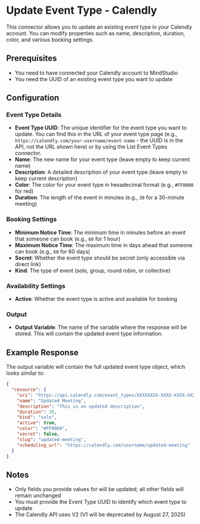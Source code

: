 # Update Event Type - Calendly

This connector allows you to update an existing event type in your Calendly account. You can modify properties such as name, description, duration, color, and various booking settings.

## Prerequisites

- You need to have connected your Calendly account to MindStudio
- You need the UUID of an existing event type you want to update

## Configuration

### Event Type Details

- **Event Type UUID**: The unique identifier for the event type you want to update. You can find this in the URL of your event type page (e.g., `https://calendly.com/your-username/event-name` - the UUID is in the API, not the URL shown here) or by using the List Event Types connector.
- **Name**: The new name for your event type (leave empty to keep current name)
- **Description**: A detailed description of your event type (leave empty to keep current description)
- **Color**: The color for your event type in hexadecimal format (e.g., `#FF0000` for red)
- **Duration**: The length of the event in minutes (e.g., `30` for a 30-minute meeting)

### Booking Settings

- **Minimum Notice Time**: The minimum time in minutes before an event that someone can book (e.g., `60` for 1 hour)
- **Maximum Notice Time**: The maximum time in days ahead that someone can book (e.g., `60` for 60 days)
- **Secret**: Whether the event type should be secret (only accessible via direct link)
- **Kind**: The type of event (solo, group, round robin, or collective)

### Availability Settings

- **Active**: Whether the event type is active and available for booking

### Output

- **Output Variable**: The name of the variable where the response will be stored. This will contain the updated event type information.

## Example Response

The output variable will contain the full updated event type object, which looks similar to:

```json
{
  "resource": {
    "uri": "https://api.calendly.com/event_types/XXXXXXXX-XXXX-XXXX-XXXX-XXXXXXXXXXXX",
    "name": "Updated Meeting",
    "description": "This is an updated description",
    "duration": 30,
    "kind": "solo",
    "active": true,
    "color": "#FF0000",
    "secret": false,
    "slug": "updated-meeting",
    "scheduling_url": "https://calendly.com/username/updated-meeting"
  }
}
```

## Notes

- Only fields you provide values for will be updated; all other fields will remain unchanged
- You must provide the Event Type UUID to identify which event type to update
- The Calendly API uses V2 (V1 will be deprecated by August 27, 2025)